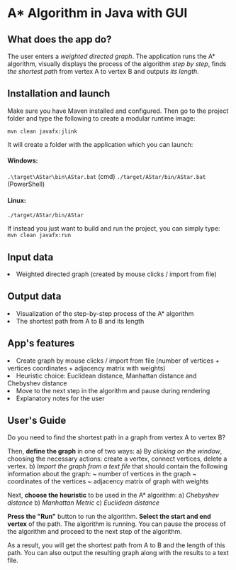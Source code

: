 <h1> A* Algorithm in Java with GUI</h1>

<h2> What does the app do?</h2>

The user enters a *weighted directed graph*. The application runs the A* algorithm, visually displays the process of the algorithm *step by step*, finds *the shortest path* from vertex A to vertex B and outputs *its length*.

<h2>Installation and launch</h2>
Make sure you have Maven installed and configured. Then go to the project folder and type the following to create a modular runtime image:

<code>mvn clean javafx:jlink</code>

It will create a folder with the application which you can launch:

<h4> Windows: </h4>

<code>.\target\AStar\bin\AStar.bat</code> (cmd)
<code>./target/AStar/bin/AStar.bat</code> (PowerShell)

<h4> Linux: </h4>

<code>./target/AStar/bin/AStar</code>

If instead you just want to build and run the project, you can simply type:
<code>mvn clean javafx:run</code>

<h2>Input data</h2>

<li>Weighted directed graph (created by mouse clicks / import from file)</li>

<h2>Output data</h2>

<li>Visualization of the step-by-step process of the A* algorithm <br/></li>
<li>The shortest path from A to B and its length<br/></li>

<h2>App's features</h2>
<li>Create graph by mouse clicks / import from file (number of vertices + vertices coordinates + adjacency matrix with weights)</li>
<li>Heuristic choice: Euclidean distance, Manhattan distance and Chebyshev distance</li>
<li>Move to the next step in the algorithm and pause during rendering</li>
<li>Explanatory notes for the user</li>
<h2>User's Guide</h2>
<p> Do you need to find the shortest path in a graph from vertex A to vertex B?

Then, **define the graph** in one of two ways:
a) By *clicking on the window*, choosing the necessary actions: create a vertex, connect vertices, delete a vertex.
b) *Import the graph from a text file* that should contain the following information about the graph:
  ~ number of vertices in the graph
  ~ coordinates of the vertices
  ~ adjacency matrix of graph with weights

Next, **choose the heuristic** to be used in the A* algorithm:
a) *Chebyshev distance*
b) *Manhattan Metric*
c) *Euclidean distance*

**Press the "Run"** button to run the algorithm.
**Select the start and end vertex** of the path.
The algorithm is running.
You can pause the process of the algorithm and proceed to the next step of the algorithm.

As a result, you will get the shortest path from A to B and the length of this path.
You can also output the resulting graph along with the results to a text file.</p>
